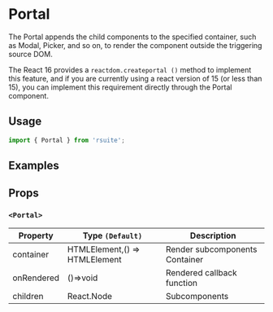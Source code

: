 # Portal

The Portal appends the child components to the specified container, such as Modal, Picker, and so on, to render the component outside the triggering source DOM.

The React 16 provides a `reactdom.createportal ()` method to implement this feature, and if you are currently using a react version of 15 (or less than 15), you can implement this requirement directly through the Portal component.

## Usage

```js
import { Portal } from 'rsuite';
```

## Examples

<!--{demo}-->

## Props

### `<Portal>`


| Property   | Type `(Default)`              | Description                    |
| ---------- | ----------------------------- | ------------------------------ |
| container  | HTMLElement,() => HTMLElement | Render subcomponents Container |
| onRendered | ()=>void                      | Rendered callback function     |
| children   | React.Node                    | Subcomponents                  |
